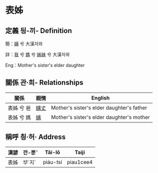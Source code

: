# 表姊
## 定義 딍-끼- Definition
簡：[姨](member15.md) 兮 大漢자와

詳：[我](member1.md) 兮 [媽](member3.md) 兮 [姊妹](member15.md) 兮 大漢자와

Eng：Mother's sister's elder daughter

## 關係 관·희- Relationships

關係 | 親情 | English
--- | --- | --- 
表姊 兮 爸 | [姨丈](member46.md) | Mother's sister's elder daughter's father
表姊 兮 媽 | [姨](member15.md) | Mother's sister's elder daughter's mother


## 稱呼 칑·허· Address

漢諺 | 깐-뿐ˆ | Tâi-lô | Taiji
--- | --- | --- | --- 
表姊 | ᄇᆤˊ지ˊ | piáu-tsí | piau1cee4 

